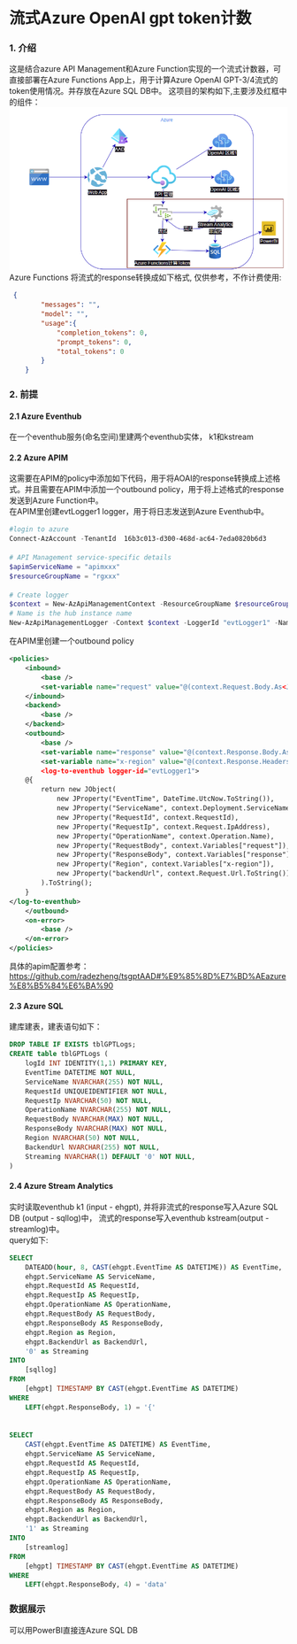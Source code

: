 # 流式Azure OpenAI gpt token计数

### 1. 介绍
这是结合azure API Management和Azure Function实现的一个流式计数器，可直接部署在Azure Functions App上，用于计算Azure OpenAI GPT-3/4流式的token使用情况。并存放在Azure SQL DB中。
这项目的架构如下,主要涉及红框中的组件：
![image](./img/tkcount.png)
Azure Functions 将流式的response转换成如下格式, 仅供参考，不作计费使用:
```json
 { 
        "messages": "",
        "model": "",
        "usage":{
            "completion_tokens": 0,
            "prompt_tokens": 0,
            "total_tokens": 0
        }
    }
```
### 2. 前提

#### 2.1 Azure Eventhub
在一个eventhub服务(命名空间)里建两个eventhub实体， k1和kstream

#### 2.2 Azure APIM
这需要在APIM的policy中添加如下代码，用于将AOAI的response转换成上述格式。并且需要在APIM中添加一个outbound policy，用于将上述格式的response发送到Azure Function中。 <br/>
在APIM里创建evtLogger1 logger，用于将日志发送到Azure Eventhub中。 <br/>
``` powershell
#login to azure
Connect-AzAccount -TenantId  16b3c013-d300-468d-ac64-7eda0820b6d3

# API Management service-specific details
$apimServiceName = "apimxxx"
$resourceGroupName = "rgxxx"

# Create logger
$context = New-AzApiManagementContext -ResourceGroupName $resourceGroupName -ServiceName $apimServiceName
# Name is the hub instance name
New-AzApiManagementLogger -Context $context -LoggerId "evtLogger1" -Name "k1" -ConnectionString "xxx" -Description "Event hub logger with connection string"


```
在APIM里创建一个outbound policy <br/>
```xml
<policies>
	<inbound>
		<base />
		<set-variable name="request" value="@(context.Request.Body.As<JObject>(preserveContent: true))" />
	</inbound>
	<backend>
		<base />
	</backend>
	<outbound>
		<base />
		<set-variable name="response" value="@(context.Response.Body.As<string>(preserveContent: true))" />
		<set-variable name="x-region" value="@(context.Response.Headers.GetValueOrDefault("x-ms-region", ""))" />
		<log-to-eventhub logger-id="evtLogger1">
    @{
        return new JObject(
            new JProperty("EventTime", DateTime.UtcNow.ToString()),
            new JProperty("ServiceName", context.Deployment.ServiceName),
            new JProperty("RequestId", context.RequestId),
            new JProperty("RequestIp", context.Request.IpAddress),
            new JProperty("OperationName", context.Operation.Name),
            new JProperty("RequestBody", context.Variables["request"]),
            new JProperty("ResponseBody", context.Variables["response"]),
            new JProperty("Region", context.Variables["x-region"]),
            new JProperty("backendUrl", context.Request.Url.ToString())
        ).ToString();
    }
</log-to-eventhub>
	</outbound>
	<on-error>
		<base />
	</on-error>
</policies>

```
具体的apim配置参考： https://github.com/radezheng/tsgptAAD#%E9%85%8D%E7%BD%AEazure%E8%B5%84%E6%BA%90


#### 2.3 Azure SQL
建库建表，建表语句如下：
```sql
DROP TABLE IF EXISTS tblGPTLogs;
CREATE table tblGPTLogs (
    logId INT IDENTITY(1,1) PRIMARY KEY,
    EventTime DATETIME NOT NULL,
    ServiceName NVARCHAR(255) NOT NULL,
    RequestId UNIQUEIDENTIFIER NOT NULL,
    RequestIp NVARCHAR(50) NOT NULL,
    OperationName NVARCHAR(255) NOT NULL,
    RequestBody NVARCHAR(MAX) NOT NULL,
    ResponseBody NVARCHAR(MAX) NOT NULL,
    Region NVARCHAR(50) NOT NULL,
    BackendUrl NVARCHAR(255) NOT NULL,
    Streaming NVARCHAR(1) DEFAULT '0' NOT NULL,
)

```
#### 2.4 Azure Stream Analytics
实时读取eventhub k1 (input - ehgpt), 并将非流式的response写入Azure SQL DB (output - sqllog)中， 流式的response写入eventhub kstream(output - streamlog)中。 <br/>
query如下:
``` sql
SELECT
    DATEADD(hour, 8, CAST(ehgpt.EventTime AS DATETIME)) AS EventTime,
    ehgpt.ServiceName AS ServiceName,
    ehgpt.RequestId AS RequestId,
    ehgpt.RequestIp AS RequestIp,
    ehgpt.OperationName AS OperationName,
    ehgpt.RequestBody AS RequestBody,
    ehgpt.ResponseBody AS ResponseBody,
    ehgpt.Region as Region,
    ehgpt.BackendUrl as BackendUrl,
    '0' as Streaming
INTO
    [sqllog]
FROM
    [ehgpt] TIMESTAMP BY CAST(ehgpt.EventTime AS DATETIME)
WHERE
    LEFT(ehgpt.ResponseBody, 1) = '{'


SELECT
    CAST(ehgpt.EventTime AS DATETIME) AS EventTime,
    ehgpt.ServiceName AS ServiceName,
    ehgpt.RequestId AS RequestId,
    ehgpt.RequestIp AS RequestIp,
    ehgpt.OperationName AS OperationName,
    ehgpt.RequestBody AS RequestBody,
    ehgpt.ResponseBody AS ResponseBody,
    ehgpt.Region as Region,
    ehgpt.BackendUrl as BackendUrl,
    '1' as Streaming
INTO
    [streamlog]
FROM
    [ehgpt] TIMESTAMP BY CAST(ehgpt.EventTime AS DATETIME)
WHERE
    LEFT(ehgpt.ResponseBody, 4) = 'data'
```


### 数据展示
可以用PowerBI直接连Azure SQL DB
